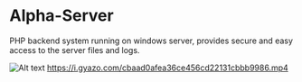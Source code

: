 # Alpha-Server
PHP backend system running on windows server, provides secure and easy access to the server files and logs.

![Alt text](https://cdn.discordapp.com/attachments/644322866187206686/718307897645334618/unknown.png?raw=true "Title")
https://i.gyazo.com/cbaad0afea36ce456cd22131cbbb9986.mp4
